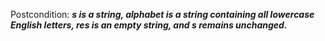 Postcondition: ***s is a string, alphabet is a string containing all lowercase English letters, res is an empty string, and s remains unchanged.***